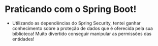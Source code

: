 #  Praticando com o Spring Boot!

-  Utilizando as dependências do Spring Security, tentei ganhar conhecimento sobre a proteção de dados que é oferecida pela sua biblioteca! Muito divertido conseguir manipular as permissões das entidades! 
